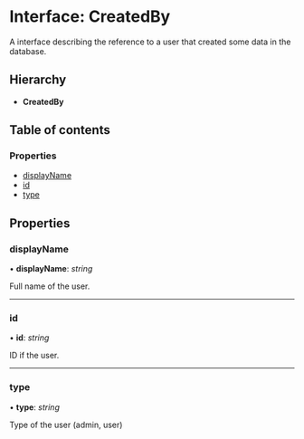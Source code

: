 # Interface: CreatedBy

A interface describing the reference to a user that created some data in the database.

## Hierarchy

* **CreatedBy**

## Table of contents

### Properties

- [displayName](createdby.md#displayname)
- [id](createdby.md#id)
- [type](createdby.md#type)

## Properties

### displayName

• **displayName**: *string*

Full name of the user.

___

### id

• **id**: *string*

ID if the user.

___

### type

• **type**: *string*

Type of the user (admin, user)
